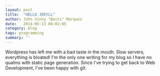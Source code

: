 ```yaml
---
layout: post
title:  "HELLO JEKYLL"
author: John Vinny "Basti" Marquez
date:   2014-05-13 04:02:05
category: blog
tags: programming
summary: ''
---
```


Wordpress has left me with a bad taste in the mouth. Slow servers, everything is bloated! I'm the only one writing for my blog so I have no qualms with static page generation. Since I've trying to get back to Web Development, I've been happy with git.


